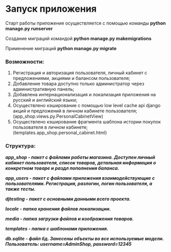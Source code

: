 # Запуск приложения
   Старт работы приложения осуществляется с помощью команды **python manage.py runserver**
   
   Создание миграций командой **python manage.py makemigrations**
   
   Применение миграций **python manage.py migrate**
   
###  Возможности: 

1) Регистрация и авторизация пользователя, личный кабинет с предложениями, акциями и балансом пользователя; 
2) Добавление товара доступно только администратор через административную панель;
3) Добавлена интернационализация и локализация приложения на русский и английский языки; 
4) Осуществлено кэширование с помощью low level cache api django акций и предложений в личном кабинете пользователя; (app_shop.views.py.PersonalCabinetView) 
5) Осуществлено кэширование фрагмента шаблона истории покупок пользователя в личном кабинете; (templates.app_shop.personal_cabinet.html)

### Структура:

   **_app_shop - пакет с файлами работы магазина. Доступен личный кабинет пользователя, список товаров, детальная информация о конкретном товаре и раздл пополнения баланса._**
  
   **_app_users - пакет с файлами приложения взаимодействующие с пользователями. Регистрация, разлогин, логин пользователя, а также тесты._**
   
   **_djtesting - пакет с основными данными всего проекта._**
   
   **_locale - папка хранения файлов локализации._**
   
   **_media - папка загрузки файлов и изображения товаров._**
   
   **_templates - папка с шаблонами приложения._**
   
   **_db.sqlite - файл бд. Занесены объекты во все используемые модели. Пользователь: username=AdminShop, password=12345_**
  

